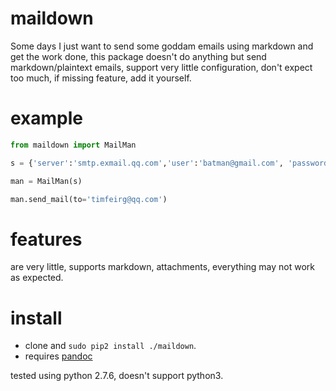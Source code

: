 # maildown

Some days I just want to send some goddam emails using markdown and get the work done, this package doesn't do anything but send markdown/plaintext emails, support very little configuration, don't expect too much, if missing feature, add it yourself.

# example

```python
from maildown import MailMan

s = {'server':'smtp.exmail.qq.com','user':'batman@gmail.com', 'password': '123456'}

man = MailMan(s)

man.send_mail(to='timfeirg@qq.com')
```

# features

are very little, supports markdown, attachments, everything may not work as expected.

# install

* clone and `sudo pip2 install ./maildown`.
* requires [pandoc](http://johnmacfarlane.net/pandoc/installing.html)


tested using python 2.7.6, doesn't support python3.
